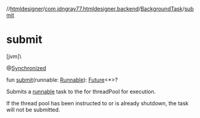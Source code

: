 //[htmldesigner](../../../index.md)/[com.jdngray77.htmldesigner.backend](../index.md)/[BackgroundTask](index.md)/[submit](submit.md)

# submit

[jvm]\

@[Synchronized](https://kotlinlang.org/api/latest/jvm/stdlib/kotlin.jvm/-synchronized/index.html)

fun [submit](submit.md)(runnable: [Runnable](https://docs.oracle.com/javase/8/docs/api/java/lang/Runnable.html)): [Future](https://docs.oracle.com/javase/8/docs/api/java/util/concurrent/Future.html)&lt;*&gt;?

Submits a [runnable](submit.md) task to the for threadPool for execution.

If the thread pool has been instructed to or is already shutdown, the task will not be submitted.
